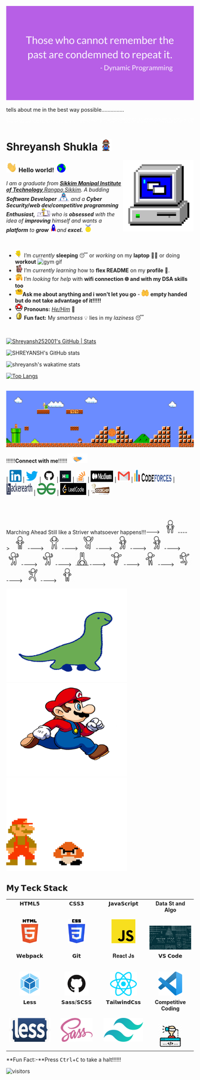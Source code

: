 

![image](assets/DP.png)

tells about me in the best way possible...............

![image](assets/Hello(1).gif)
# Shreyansh Shukla&nbsp;<img src="assets/Mario_Hello_Big.gif" width="30px">

<!--
    &nbsp; [![HitCount](http://hits.dwyl.com/shreyansh252001/shreyansh252001.svg)](http://hits.dwyl.com/shreyansh252001/shreyansh252001)
-->

<img align="right" alt="PC GIF" src="assets/PC.gif" width="190" />

### <img src="assets/Hi.gif" width="29px"> **Hello world!** &nbsp;<img src="assets/Earth.gif" width="24px">

<p>
  <em>
    I am a graduate from <a href="https://www.smu.edu.in/"> <b>Sikkim Manipal Institute of Technology</b>,Rangpo,Sikkim</a>.  
    A budding <b>Software Developer</b> <img src="assets/Developer.gif" width="30px"> and a <b>Cyber Security/web dev/competitive programming  Enthusiast,</b>&nbsp;<img src="assets/Designer.gif" width="36px">  who is <b>obsessed</b>
    with the idea of <b>improving</b> himself and wants a <b>platform</b> to 
    <b>grow</b> <img src="assets/Rocket.gif" width="18px">and 
    <b>excel.</b> <img src="assets/Medal.gif" width="20px">
  </em>  
</p>

<br>

- <img alt="GIF" src="assets/wave.gif" width="20px" /> I’m _currently_ **sleeping** 😴 or _working_ on my **laptop** 👨‍💻 or doing **workout** <img src="https://tenor.com/bcOd7.gif" alt="gym gif" width="30px" height="30px" />
- <img alt="GIF" src="assets/gandalf_parrot.gif" width="20" /> I’m _currently learning_ how to **flex README** on my **profile** 💪.
- <img alt="GIF" src="assets/hmm.gif" width="20" /> I’m _looking_ for _help_ with **wifi connection 🌐 and with my DSA skills too**
- <img alt="GIF" src="assets/happy.gif" width="20" />**Ask me about anything and i won't let you go**    - <img alt="GIF" src="assets/tenor.gif" width=20vw height=20vw/> **empty handed but do not take advantage of it!!!!!**
- <img alt="GIF" src="assets/powerup.gif" width="20" /> **Pronouns:** [_He/Him_](https://pronoun.is/he) 🧔
- <img alt="GIF" src="assets/coin.gif" width="20" /> **Fun fact:** My _smartness_ 💡 lies in my _laziness_ 😴

<br>

[![Shreyansh252001's GitHub | Stats](https://stats.quine.sh/Shreyansh252001/github?theme=dark)](https://quine.sh?utm_source=widgets&utm_campaign=Shreyansh252001)

![SHREYANSH's GitHub stats](https://github-readme-stats.vercel.app/api?username=Shreyansh252001)

<!--START_SECTION:waka-->
![shreyansh's wakatime stats](https://github-readme-stats.vercel.app/api/wakatime?username=Shreyansh252001&layout=compact&theme=nord&hide_border=true&custom_title=Other%20Stats)
<!--END_SECTION:waka-->

[![Top Langs](https://github-readme-stats.vercel.app/api/top-langs/?username=Shreyansh252001&theme=radical)](https://github.com/Shreyansh252001/github-readme-stats)

<br>

<img src="assets/Mario_Gameplay.gif" alt="Mario Game" width="980">

<br>

!!!!!!**Connect with me**!!!!!!<img src="assets/Handshake.gif" height="25px">

| [<img src="assets/Linkedin.svg" alt="Linkedin Logo" width="32">](https://www.linkedin.com/in/shreyansh-shukla) 
| [<img src="assets/Twitter.svg" alt="Twitter Logo" width="32">](https://twitter.com/6aaalmoscowofficial)
| [<img src="assets/github-icon.png" alt="Github logo" width="34" id="qw">](https://github.com/Shreyansh252001) 
| [<img src="assets/HackerRank.svg" alt="HackerRank Logo" width="30">](https://www.hackerrank.com/) 
| [<img src="assets/stackoverflow.jpeg" alt="Stackoverflow Logo" width="28">](https://stackoverflow.com/users/10625373/programming-is-my-life) 
| [<img src="assets/medium.png" alt="Medium Logo" width="60" height="30">](https://medium.com/@shreyansh252001) 
| [<img src="assets/Gmail.svg" alt="Gmail logo" height="32">](mailto:Shreyansh252001@gmail.com) 
| [<img src="assets/Codeforces_logo.png" alt="CodeChef Logo" height="32" width="100">](https://codeforces.com/profile/shreyansh2510)
| [<img src="assets/hackerearth.jpeg" alt="hackerearth logo" height="32" width="70">](https://www.hackerearth.com/@shreyansh252001)
| [<img src="assets/gfg.png" alt="practice gfg img" height="32" width="50">](https://auth.geeksforgeeks.org/user/djs/practice/)
| [<img src="assets/leetcode.webp" alt="practice gfg img" height="32" width="70">](https://leetcode.com/shreyansh252001/)
| [<img src="assets/codechef.svg" alt="Codechef img" height="32" width="50">](https://www.codechef.com/users/shreyansh2510)

<br>

<br>



<p>Marching Ahead Still like a Striver whatsoever happens!!!--->
&nbsp;<img alt="standing man" src="assets/1.png" width=40 height=40 />---->
&nbsp;<img alt="standing man" src="assets/2.png" width=40vw height=40vw />---->
&nbsp;<img alt="standing man" src="assets/3.png" width=40vw height=40vw />---->
&nbsp;<img alt="standing man" src="assets/4.png" width=40vw height=40vw />---->
&nbsp;<img alt="standing man" src="assets/5.png" width=40vw height=40vw />---->
&nbsp;<img alt="standing man" src="assets/6.png" width=40vw height=40vw />---->
&nbsp;<img alt="standing man" src="assets/7.png" width=40vw height=40vw />---->
&nbsp;<img alt="standing man" src="assets/8.png" width=40vw height=40vw />---->
&nbsp;<img alt="standing man" src="assets/9.png" width=40vw height=40vw />---->
&nbsp;<img alt="standing man" src="assets/10.png" width=40vw height=40vw />---->
&nbsp;<img alt="standing man" src="assets/11.png" width=40vw height=40vw />---->
&nbsp;<img alt="standing man" src="assets/12.png" width=40vw height=40vw />---->
&nbsp;<img alt="standing man" src="assets/13.png" width=40vw height=40vw />---->
&nbsp;<img alt="standing man" src="assets/14.png" width=40vw height=40vw />
</p>

<img alt=MARIO src="assets/giphy.gif" height=250em width=325px /><img alt=MARIO src="assets/mario_running.gif" height=250em width=325px /><img alt=MARIO src="assets/jumpmario.gif" height=250em width=325px />






## 𝗠𝘆 𝗧𝗲𝗰𝗸 𝗦𝘁𝗮𝗰𝗸 ##

<table>
  <tbody>
    <tr valign="top">
      <td width="25%" align="center">
        <span>𝗛𝗧𝗠𝗟𝟱</span><br><br><br>
        <img height="64px" src="assets/html.svg">
      </td>
      <td width="25%" align="center">
        <span>𝗖𝗦𝗦𝟯</span><br><br><br>
        <img height="64px" src="assets/css3.svg">
      </td>
      <td width="25%" align="center">
        <span>𝗝𝗮𝘃𝗮𝗦𝗰𝗿𝗶𝗽𝘁</span><br><br><br>
        <img height="64px" src="assets/js.svg">
      </td>
      <!--<td width="25%" align="center">
        <span>𝗩𝘂𝗲</span><br><br><br>
        <img height="64px" src="https://cdn.svgporn.com/logos/vue.svg">
      </td>-->
        <td width="25%" align="center">
            <span><b>Data St and Algo</b></span><br><br><br>
        <img height="64px" src="assets/DSA.jpeg">
      </td>
    </tr>
    <tr valign="top">
      <td width="25%" align="center">
        <span>𝗪𝗲𝗯𝗽𝗮𝗰𝗸</span><br><br><br>
        <img height="64px" src="assets/WebPack.svg">
      </td>
      <td width="25%" align="center">
        <span>𝗚𝗶𝘁</span><br><br><br>
        <img height="64px" src="assets/github-icon.png">
      </td>
       <td width="25%" align="center">
        <span>𝐑𝐞𝐚𝐜𝐭 𝐉𝐬</span><br><br><br>
        <img height="64px" src="assets/react.svg">
      </td>
      <td width="25%" align="center">
        <span>𝗩𝗦 𝗖𝗼𝗱𝗲</span><br><br><br>
        <img height="64px" src="assets/vscode.svg">
      </td>
    </tr>
    <tr valign="top">
      <td width="25%" align="center">
        <span>𝗟𝗲𝘀𝘀</span><br><br><br>
        <img height="64px" src="assets/less.svg">
      </td>
      <td width="25%" align="center">
        <span>𝗦𝗮𝘀𝘀/𝗦𝗖𝗦𝗦</span><br><br><br>
        <img height="64px" src="assets/sass.svg">
      </td>
      <td width="25%" align="center">
        <span>𝗧𝗮𝗶𝗹𝘄𝗶𝗻𝗱𝗖𝘀𝘀</span><br><br><br>
        <img height="64px" src="assets/twcss.svg">
      </td>
      <td width="25%" align="center">
<!--           </span>**Competitive-programming**</span><br><br><br> -->
          <span><b>Competitive Coding</b></span><br><br><br>
        <img height="64px" src="assets/cc.png">
      </td>
    </tr>
  </tbody>
</table>

**Fun Fact:-**Press <kbd>Ctrl</kbd>+<kbd>C</kbd> to take a halt!!!!!!


![visitors](https://visitor-badge.laobi.icu/badge?page_id=shreyansh252001)


